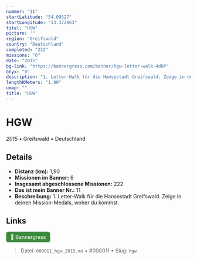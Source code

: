 ```yaml
---
nummer: "11"
startLatitude: "54.09527"
startLongitude: "13.372863"
titel: "HGW"
picture: ""
region: "Greifswald"
country: "Deutschland"
completed: "222"
missions: "6"
date: "2015"
bg-link: "https://bannergress.com/banner/hgw-letter-walk-4d8f"
onyx: "0"
description: "1. Letter-Walk für die Hansestadt Greifswald. Zeige in deinen Mission-Medals, woher du kommst."
lengthKMeters: "1,90"
umap: ""
title: "HGW"
---
```

# HGW

*2015* • Greifswald • Deutschland



## Details
- **Distanz (km):** 1,90
- **Missionen im Banner:** 6
- **Insgesamt abgeschlossene Missionen:** 222
- **Das ist mein Banner Nr.:** 11
- **Beschreibung:** 1. Letter-Walk für die Hansestadt Greifswald. Zeige in deinen Mission-Medals, woher du kommst.


## Links
<div style="margin-top: 0.5em;">
<a href="https://bannergress.com/banner/hgw-letter-walk-4d8f" target="_blank" style="display:inline-block;margin-right:8px;padding:6px 12px;background-color:#3c8b3c;color:white;text-decoration:none;border-radius:6px;">🔗 Bannergress</a>

</div>


> Datei: `000011_hgw_2015.md` • #000011 • Slug: `hgw`
